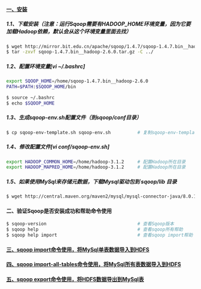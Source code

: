 #### [一、安装][1]
##### 1.1、下载安装（注意：运行Sqoop需要有HADOOP_HOME环境变量，因为它要加载Hadoop依赖，默认会从这个环境变量里面去找）
```bash
$ wget http://mirror.bit.edu.cn/apache/sqoop/1.4.7/sqoop-1.4.7.bin__hadoop-2.6.0.tar.gz    # 下载安装包
$ tar -zxvf sqoop-1.4.7.bin__hadoop-2.6.0.tar.gz -C ../                                    # 解压到上层目录
```

##### 1.2、配置环境变量[vi ~/.bashrc]
```bash
export SQOOP_HOME=/home/sqoop-1.4.7.bin__hadoop-2.6.0
PATH=$PATH:$SQOOP_HOME/bin                                                                  # linux以 : 号隔开，windows以 ; 号隔开

$ source ~/.bashrc                                                                          # （系统重读配置）在各个机器上执行使配置文件生效（实验：敲个beel然后按Tab键，如果补全了说明配置成功了）
$ echo $SQOOP_HOME                                                                          # 查看是否能获取到环境变量的值
```


##### 1.3、生成sqoop-env.sh配置文件（到sqoop/conf目录）
```bash
$ cp sqoop-env-template.sh sqoop-env.sh          # 复制sqoop-env-template.sh文件，生成新的sqoop-env.sh文件
```

##### 1.4、修改配置文件[vi conf/sqoop-env.sh]
```bash
export HADOOP_COMMON_HOME=/home/hadoop-3.1.2     # 配置Hadoop所在目录
export HADOOP_MAPRED_HOME=/home/hadoop-3.1.2     # 配置Hadoop所在目录
```

##### 1.5、如果使用MySql来存储元数据，下载Mysql驱动包到 sqoop/lib 目录
```bash
$ wget http://central.maven.org/maven2/mysql/mysql-connector-java/8.0.15/mysql-connector-java-8.0.15.jar
```
#### 二、验证Sqoop是否安装成功和帮助命令使用
```bash
$ sqoop-version                                  # 查看Sqoop版本
$ sqoop help                                     # 查看sqoop所有帮助
$ sqoop help import                              # 查看sqoop import帮助
```
#### [三、sqoop import命令使用，将MySql单表数据导入到HDFS][2]
#### [四、sqoop import-all-tables命令使用，将MySql所有表数据导入到HDFS][3]
#### [五、sqoop export命令使用，将HDFS数据导出到MySql表][4]


[1]: https://github.com/firechiang/hadoop-test/tree/master/sqoop/docs/sqoop1-simple-install.md
[2]: https://github.com/firechiang/hadoop-test/tree/master/sqoop/docs/sqoop-import-use.md
[3]: https://github.com/firechiang/hadoop-test/tree/master/sqoop/docs/sqoop-import-all-tables-use.md
[4]: https://github.com/firechiang/hadoop-test/tree/master/sqoop/docs/sqoop-export-use.md
